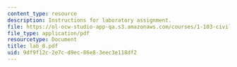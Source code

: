 ```yaml
---
content_type: resource
description: Instructions for laboratory assignment.
file: https://ol-ocw-studio-app-qa.s3.amazonaws.com/courses/1-103-civil-engineering-materials-laboratory-spring-2004/9df9f12c2e7cd9ec86e83eec3e118df2_lab_8.pdf
file_type: application/pdf
resourcetype: Document
title: lab_8.pdf
uid: 9df9f12c-2e7c-d9ec-86e8-3eec3e118df2
---
```

